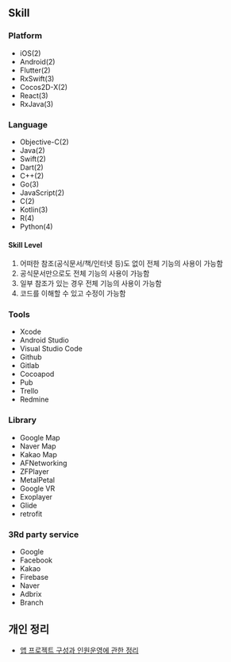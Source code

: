 ## Skill
### Platform
- iOS(2)
- Android(2)
- Flutter(2)
- RxSwift(3)
- Cocos2D-X(2)
- React(3)
- RxJava(3)

### Language
- Objective-C(2)
- Java(2)
- Swift(2)
- Dart(2)
- C++(2)
- Go(3)
- JavaScript(2)
- C(2)
- Kotlin(3)
- R(4)
- Python(4)

#### Skill Level
1. 어떠한 참조(공식문서/책/인터넷 등)도 없이 전체 기능의 사용이 가능함
2. 공식문서만으로도 전체 기능의 사용이 가능함
3. 일부 참조가 있는 경우 전체 기능의 사용이 가능함
4. 코드를 이해할 수 있고 수정이 가능함

### Tools
- Xcode
- Android Studio
- Visual Studio Code
- Github
- Gitlab
- Cocoapod
- Pub
- Trello
- Redmine

### Library
- Google Map
- Naver Map
- Kakao Map
- AFNetworking
- ZFPlayer
- MetalPetal
- Google VR
- Exoplayer
- Glide
- retrofit

### 3Rd party service
- Google
- Facebook
- Kakao
- Firebase
- Naver
- Adbrix
- Branch


## 개인 정리
- [앱 프로젝트 구성과 인원운영에 관한 정리](https://github.com/rws08/rws08/blob/main/project_organization.md)
